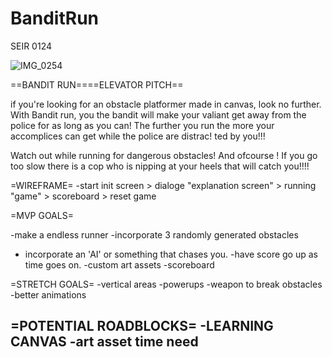 # BanditRun
SEIR 0124

![IMG_0254](https://user-images.githubusercontent.com/97129216/152480386-e745fe53-cdd9-49e3-bfd6-bcd03ac82728.jpg)


==BANDIT RUN====ELEVATOR PITCH==

if you're looking for an obstacle platformer made in canvas, look no further. With Bandit run, you the bandit will make your valiant get away from the police for as long as you can! The further you run the more your accomplices can get while the police are distrac!
ted by you!!!

Watch out while running for dangerous obstacles! And ofcourse ! If you go too slow there is a cop who is nipping at your heels that will catch you!!!!



=WIREFRAME=
-start init screen > dialoge "explanation screen" > running "game" > scoreboard > reset game


=MVP GOALS=

-make a endless runner
-incorporate 3 randomly generated obstacles
- incorporate an 'AI' or something that chases you.
-have score go up as time goes on. 
-custom art assets
-scoreboard

=STRETCH GOALS=
-vertical areas
-powerups
-weapon to break obstacles
-better animations


=POTENTIAL ROADBLOCKS=
-LEARNING CANVAS
-art asset time need
-
